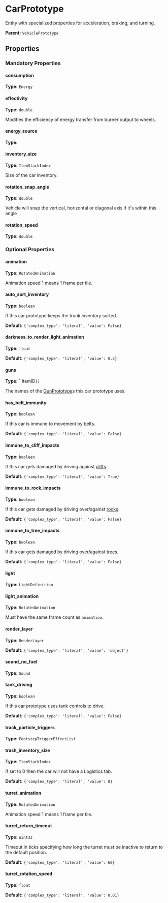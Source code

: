# CarPrototype

Entity with specialized properties for acceleration, braking, and turning.

**Parent:** `VehiclePrototype`

## Properties

### Mandatory Properties

#### consumption

**Type:** `Energy`



#### effectivity

**Type:** `double`

Modifies the efficiency of energy transfer from burner output to wheels.

#### energy_source

**Type:** 



#### inventory_size

**Type:** `ItemStackIndex`

Size of the car inventory.

#### rotation_snap_angle

**Type:** `double`

Vehicle will snap the vertical, horizontal or diagonal axis if it's within this angle

#### rotation_speed

**Type:** `double`



### Optional Properties

#### animation

**Type:** `RotatedAnimation`

Animation speed 1 means 1 frame per tile.

#### auto_sort_inventory

**Type:** `boolean`

If this car prototype keeps the trunk inventory sorted.

**Default:** `{'complex_type': 'literal', 'value': False}`

#### darkness_to_render_light_animation

**Type:** `float`



**Default:** `{'complex_type': 'literal', 'value': 0.3}`

#### guns

**Type:** ``ItemID`[]`

The names of the  [GunPrototype](prototype:GunPrototype)s this car prototype uses.

#### has_belt_immunity

**Type:** `boolean`

If this car is immune to movement by belts.

**Default:** `{'complex_type': 'literal', 'value': False}`

#### immune_to_cliff_impacts

**Type:** `boolean`

If this car gets damaged by driving against [cliffs](prototype:CliffPrototype).

**Default:** `{'complex_type': 'literal', 'value': True}`

#### immune_to_rock_impacts

**Type:** `boolean`

If this car gets damaged by driving over/against [rocks](prototype:SimpleEntityPrototype::count_as_rock_for_filtered_deconstruction).

**Default:** `{'complex_type': 'literal', 'value': False}`

#### immune_to_tree_impacts

**Type:** `boolean`

If this car gets damaged by driving over/against [trees](prototype:TreePrototype).

**Default:** `{'complex_type': 'literal', 'value': False}`

#### light

**Type:** `LightDefinition`



#### light_animation

**Type:** `RotatedAnimation`

Must have the same frame count as `animation`.

#### render_layer

**Type:** `RenderLayer`



**Default:** `{'complex_type': 'literal', 'value': 'object'}`

#### sound_no_fuel

**Type:** `Sound`



#### tank_driving

**Type:** `boolean`

If this car prototype uses tank controls to drive.

**Default:** `{'complex_type': 'literal', 'value': False}`

#### track_particle_triggers

**Type:** `FootstepTriggerEffectList`



#### trash_inventory_size

**Type:** `ItemStackIndex`

If set to 0 then the car will not have a Logistics tab.

**Default:** `{'complex_type': 'literal', 'value': 0}`

#### turret_animation

**Type:** `RotatedAnimation`

Animation speed 1 means 1 frame per tile.

#### turret_return_timeout

**Type:** `uint32`

Timeout in ticks specifying how long the turret must be inactive to return to the default position.

**Default:** `{'complex_type': 'literal', 'value': 60}`

#### turret_rotation_speed

**Type:** `float`



**Default:** `{'complex_type': 'literal', 'value': 0.01}`

